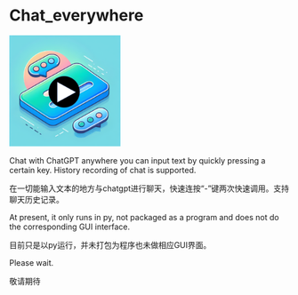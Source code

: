 # Chat_everywhere
<a href="https://www.bilibili.com/video/BV13i4y1s7N5/">
    <img src="https://raw.githubusercontent.com/XiaoyuZhuang/Chat_everywhere/main/fig2.png" width="200" height="200"/>
</a>

Chat with ChatGPT anywhere you can input text by quickly pressing a certain key. History recording of chat is supported.

在一切能输入文本的地方与chatgpt进行聊天，快速连按“-”键两次快速调用。支持聊天历史记录。

At present, it only runs in py, not packaged as a program and does not do the corresponding GUI interface.

目前只是以py运行，并未打包为程序也未做相应GUI界面。

Please wait.

敬请期待
